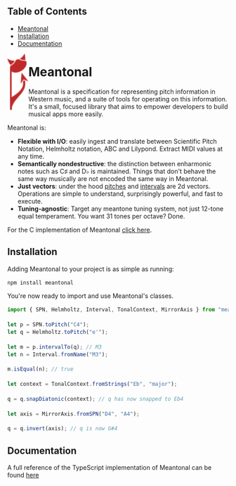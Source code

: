 ## Table of Contents

- [Meantonal](#meantonal)
- [Installation](#installation)
- [Documentation](#documentation)

<img align="left" src="/logo.svg" width="48">
  
# Meantonal

Meantonal is a specification for representing pitch information in Western music, and a suite of tools for operating on this information. It's a small, focused library that aims to empower developers to build musical apps more easily.

Meantonal is:

- **Flexible with I/O**: easily ingest and translate between Scientific Pitch Notation, Helmholtz notation, ABC and Lilypond. Extract MIDI values at any time.
- **Semantically nondestructive**: the distinction between enharmonic notes such as C♯ and D♭ is maintained. Things that don't behave the same way musically are not encoded the same way in Meantonal.
- **Just vectors**: under the hood [pitches](https://meantonal.org/learn/pitch/) and [intervals](https://meantonal.org/learn/intervals/) are 2d vectors. Operations are simple to understand, surprisingly powerful, and fast to execute.
- **Tuning-agnostic**: Target any meantone tuning system, not just 12-tone equal temperament. You want 31 tones per octave? Done.

For the C implementation of Meantonal [click here](https://github.com/meantonal/meantonal-c).

## Installation

Adding Meantonal to your project is as simple as running:

```bash
npm install meantonal
```

You're now ready to import and use Meantonal's classes.

```ts
import { SPN, Helmholtz, Interval, TonalContext, MirrorAxis } from "meantonal";

let p = SPN.toPitch("C4");
let q = Helmholtz.toPitch("e'");

let m = p.intervalTo(q); // M3
let n = Interval.fromName("M3");

m.isEqual(n); // true

let context = TonalContext.fromStrings("Eb", "major");

q = q.snapDiatonic(context); // q has now snapped to Eb4

let axis = MirrorAxis.fromSPN("D4", "A4");

q = q.invert(axis); // q is now G#4
```

## Documentation

A full reference of the TypeScript implementation of Meantonal can be found [here](https://meantonal.org/js)

